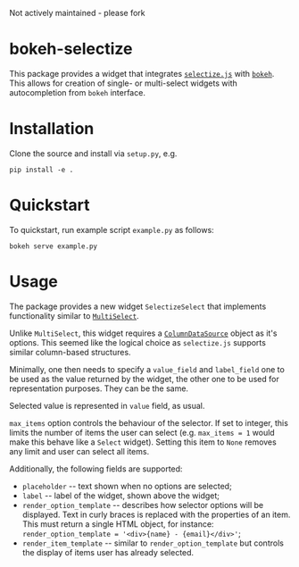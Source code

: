 Not actively maintained - please fork

# bokeh-selectize

This package provides a widget that integrates [`selectize.js`](https://selectize.github.io/selectize.js/) with [`bokeh`](http://bokeh.pydata.org/en/latest/). This allows for creation of single- or multi-select widgets with autocompletion from `bokeh` interface.

# Installation

Clone the source and install via `setup.py`, e.g.

```
pip install -e .
```

# Quickstart

To quickstart, run example script `example.py` as follows:

```
bokeh serve example.py
```

# Usage

The package provides a new widget `SelectizeSelect` that implements functionality similar to [`MultiSelect`](http://bokeh.pydata.org/en/latest/docs/user_guide/interaction/widgets.html#multiselect).

Unlike `MultiSelect`, this widget requires a [`ColumnDataSource`](http://bokeh.pydata.org/en/latest/docs/reference/models/sources.html#bokeh.models.sources.ColumnDataSource) object as it's options.
This seemed like the logical choice as `selectize.js` supports similar column-based structures.

Minimally, one then needs to specify a `value_field` and `label_field` one to be used as the value returned by the widget,
the other one to be used for representation purposes. They can be the same.

Selected value is represented in `value` field, as usual.

`max_items` option controls the behaviour of the selector. If set to integer, this limits the number of items the user can select (e.g. `max_items = 1` would make this behave like a `Select` widget). Setting this item to `None` removes any limit and user can select all items.

Additionally, the following fields are supported:

  * `placeholder` -- text shown when no options are selected; 
  * `label` -- label of the widget, shown above the widget;
  * `render_option_template` -- describes how selector options will be displayed. Text in curly braces is replaced with the properties of an item. This must return a single HTML object, for instance: `render_option_template = '<div>{name} - {email}</div>'`;
  * `render_item_template` -- similar to `render_option_template` but controls the display of items user has already selected.
  
